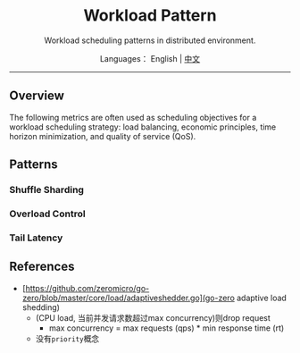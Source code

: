 <h1 align="center">Workload Pattern</h1>

<div align="center">

Workload scheduling patterns in distributed environment.

</div>

<div align="center">

Languages： English | [中文](README.zh-cn.md)
</div>

----

## Overview

The following metrics are often used as scheduling objectives for a workload scheduling strategy: load balancing, economic principles, time horizon minimization, and quality of service (QoS).

## Patterns

### Shuffle Sharding

### Overload Control

### Tail Latency

## References

- [https://github.com/zeromicro/go-zero/blob/master/core/load/adaptiveshedder.go](go-zero adaptive load shedding)
   - (CPU load, 当前并发请求数超过max concurrency)则drop request
      - max concurrency = max requests (qps) * min response time (rt)
   - 没有`priority`概念
